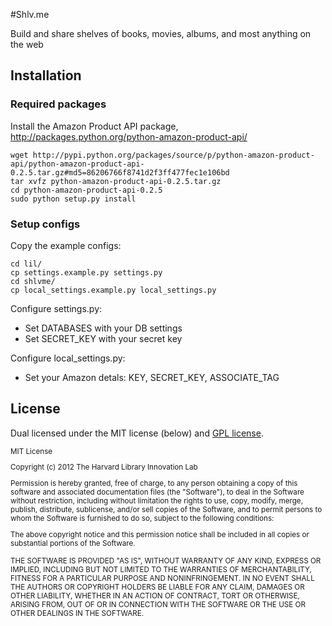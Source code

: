 #Shlv.me

Build and share shelves of books, movies, albums, and most anything on the web

## Installation


### Required packages
Install the Amazon Product API package, http://packages.python.org/python-amazon-product-api/

    wget http://pypi.python.org/packages/source/p/python-amazon-product-api/python-amazon-product-api-0.2.5.tar.gz#md5=86206766f8741d2f3ff477fec1e106bd
    tar xvfz python-amazon-product-api-0.2.5.tar.gz
    cd python-amazon-product-api-0.2.5
    sudo python setup.py install

### Setup configs

Copy the example configs:

    cd lil/
    cp settings.example.py settings.py
    cd shlvme/
    cp local_settings.example.py local_settings.py

Configure settings.py:
*   Set DATABASES with your DB settings
*   Set SECRET_KEY with your secret key

Configure local_settings.py:
*   Set your Amazon detals: KEY, SECRET_KEY, ASSOCIATE_TAG

## License

Dual licensed under the MIT license (below) and [GPL license](http://www.gnu.org/licenses/gpl-3.0.html).

<small>
MIT License

Copyright (c) 2012 The Harvard Library Innovation Lab

Permission is hereby granted, free of charge, to any person obtaining a copy of this software and associated documentation files (the "Software"), to deal in the Software without restriction, including without limitation the rights to use, copy, modify, merge, publish, distribute, sublicense, and/or sell copies of the Software, and to permit persons to whom the Software is furnished to do so, subject to the following conditions:

The above copyright notice and this permission notice shall be included in all copies or substantial portions of the Software.

THE SOFTWARE IS PROVIDED "AS IS", WITHOUT WARRANTY OF ANY KIND, EXPRESS OR IMPLIED, INCLUDING BUT NOT LIMITED TO THE WARRANTIES OF MERCHANTABILITY, FITNESS FOR A PARTICULAR PURPOSE AND NONINFRINGEMENT. IN NO EVENT SHALL THE AUTHORS OR COPYRIGHT HOLDERS BE LIABLE FOR ANY CLAIM, DAMAGES OR OTHER LIABILITY, WHETHER IN AN ACTION OF CONTRACT, TORT OR OTHERWISE, ARISING FROM, OUT OF OR IN CONNECTION WITH THE SOFTWARE OR THE USE OR OTHER DEALINGS IN THE SOFTWARE.
</small>
